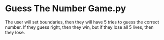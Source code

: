 # Guess The Number Game.py
 The user will set boundaries, then they will have 5 tries to guess the correct number. If they guess right, then they win, but if they lose all 5 lives, then they lose.
